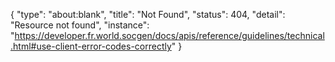 {
  "type": "about:blank",
  "title": "Not Found",
  "status": 404,
  "detail": "Resource not found",
  "instance": "https://developer.fr.world.socgen/docs/apis/reference/guidelines/technical.html#use-client-error-codes-correctly"
}
